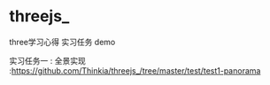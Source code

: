 # threejs_
three学习心得
实习任务  demo

实习任务一 : 全景实现  :https://github.com/Thinkia/threejs_/tree/master/test/test1-panorama
